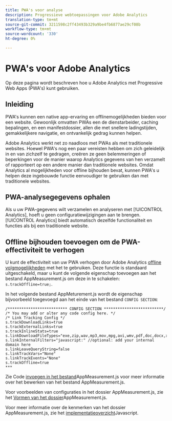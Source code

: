```yaml
---
title: PWA's voor analyse
description: Progressieve webtoepassingen voor Adobe Analytics
translation-type: tm+mt
source-git-commit: 3211598c2ff43493b329a9be4fb6877ae29cf08b
workflow-type: tm+mt
source-wordcount: '330'
ht-degree: 0%

---
```



# PWA&#39;s voor Adobe Analytics

Op deze pagina wordt beschreven hoe u Adobe Analytics met Progressive Web Apps (PWA&#39;s) kunt gebruiken.

## Inleiding

PWA&#39;s kunnen een native app-ervaring en offlinemogelijkheden bieden voor een website. Gewoonlijk omvatten PWAs een de dienstarbeider, caching bepalingen, en een manifestdossier, allen die met snellere ladingstijden, gemakkelijkere navigatie, en ontvankelijk gedrag kunnen helpen.

Adobe Analytics werkt net zo naadloos met PWAs als met traditionele websites. Hoewel PWA&#39;s nog een paar vereisten hebben om zich geleidelijk in en van zichzelf te gedragen, creëren ze geen belemmeringen of beperkingen voor de manier waarop Analytics gegevens van hen verzamelt of rapporteert op een andere manier dan traditionele websites. Omdat Analytics al mogelijkheden voor offline bijhouden bevat, kunnen PWA&#39;s u helpen deze ingebouwde functie eenvoudiger te gebruiken dan met traditionele websites.

## PWA-analysegegevens ophalen

Als u uw PWA-gegevens wilt verzamelen en analyseren met [!UICONTROL Analytics], hoeft u geen configuratiewijzigingen aan te brengen. [!UICONTROL Analytics] biedt automatisch dezelfde functionaliteit en functies als bij een traditionele website.

## Offline bijhouden toevoegen om de PWA-effectiviteit te verhogen

U kunt de effectiviteit van uw PWA verhogen door Adobe Analytics [offline volgmogelijkheden](https://docs.adobe.com/content/help/en/analytics/implementation/javascript-implementation/offline-tracking.html) met het te gebruiken. Deze functie is standaard uitgeschakeld, maar u kunt de volgende eigenschap toevoegen aan het bestand AppMeasurement.js om deze in te schakelen: `s.trackOffline=true;`.

In het volgende bestand AppMeturement.js wordt de eigenschap bijvoorbeeld toegevoegd aan het einde van het bestand `CONFIG SECTION`:

```
/************************** CONFIG SECTION **************************/ 
/* You may add or alter any code config here. */ 
/* Link Tracking Config */ 
s.trackDownloadLinks=true 
s.trackExternalLinks=true 
s.trackInlineStats=true 
s.linkDownloadFileTypes="exe,zip,wav,mp3,mov,mpg,avi,wmv,pdf,doc,docx,xls,xlsx,ppt,pptx" 
s.linkInternalFilters="javascript:" //optional: add your internal domain here 
s.linkLeaveQueryString=false 
s.linkTrackVars="None" 
s.linkTrackEvents="None" 
s.trackOffline=true
*** 
```

Zie Code [invoegen in het bestand](https://docs.adobe.com/content/help/en/analytics/implementation/implement-analytics-with-dtm/analytics-tool/t-appmeasurement-code.html)AppMeasurement.js voor meer informatie over het bewerken van het bestand AppMeasurement.js.

Voor voorbeelden van configuraties in het dossier AppMeasurement.js, zie het [Vormen van het dossier](https://docs.adobe.com/content/help/en/analytics/implementation/javascript-implementation/appmeasure-mjs-pagecode.html#section_042412C29CC249E298F19B2BC2F43CE7)AppMeasurement.js.

Voor meer informatie over de kenmerken van het dossier AppMeasurement.js, zie het [implementatieoverzicht](https://docs.adobe.com/content/help/en/analytics/implementation/javascript-implementation/appmeasurement-js/appmeasure-mjs.html)Javascript.
